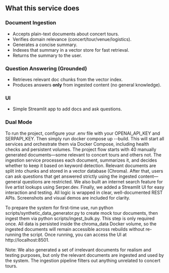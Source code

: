 
## What this service does

### Document Ingestion

* Accepts plain-text documents about concert tours.
* Verifies domain relevance (concert/tour/venue/logistics).
* Generates a concise summary.
* Indexes that summary in a vector store for fast retrieval.
* Returns the summary to the user.

### Question Answering (Grounded)

* Retrieves relevant doc chunks from the vector index.
* Produces answers **only** from ingested content (no general knowledge).

### UI

* Simple Streamlit app to add docs and ask questions.

### Dual Mode


To run the project, configure your .env file with your OPENAI_API_KEY and SERPAPI_KEY. Then simply run docker compose up --build. This will start all services and orchestrate them via Docker Compose, including health checks and persistent volumes. The project flow starts with 40 manually generated documents—some relevant to concert tours and others not. The ingestion service processes each document, summarizes it, and decides whether to keep it based on keyword detection. Relevant documents are split into chunks and stored in a vector database (Chroma). After that, users can ask questions that get answered strictly using the ingested content—general questions are restricted. We also built an internet search feature for live artist lookups using Serper.dev. Finally, we added a Streamlit UI for easy interaction and testing. All logic is wrapped in clear, well-documented REST APIs. Screenshots and visual demos are included for clarity.

To prepare the system for first-time use, run python scripts/synthetic_data_generator.py to create mock tour documents, then ingest them via python scripts/ingest_bulk.py. This step is only required once. All data is persisted inside the chroma_data Docker volume, so the ingested documents will remain accessible across rebuilds without re-running the script. Once running, you can access the UI at http://localhost:8501.

Note: We also generated a set of irrelevant documents for realism and testing purposes, but only the relevant documents are ingested and used by the system. The ingestion pipeline filters out anything unrelated to concert tours.
